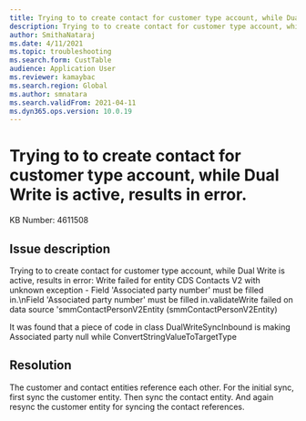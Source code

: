 ```yaml
---
title: Trying to to create contact for customer type account, while Dual Write is active, results in error.
description: Trying to to create contact for customer type account, while Dual Write is active, results in error.
author: SmithaNataraj
ms.date: 4/11/2021
ms.topic: troubleshooting
ms.search.form: CustTable
audience: Application User
ms.reviewer: kamaybac
ms.search.region: Global
ms.author: smnatara
ms.search.validFrom: 2021-04-11
ms.dyn365.ops.version: 10.0.19
---
```


# Trying to to create contact for customer type account, while Dual Write is active, results in error.

KB Number: 4611508

## Issue description

Trying to to create contact for customer type account, while Dual Write is active, results in error:
Write failed for entity CDS Contacts V2 with unknown exception - Field 'Associated party number' must be filled in.\nField 'Associated party number' must be filled in.validateWrite failed on data source 'smmContactPersonV2Entity (smmContactPersonV2Entity)

It was found that a piece of code in class DualWriteSyncInbound is making Associated party null while ConvertStringValueToTargetType

## Resolution

The customer and contact entities reference each other. For the initial sync, first sync the customer entity. Then sync the contact entity. And again resync the customer entity for syncing the contact references.
